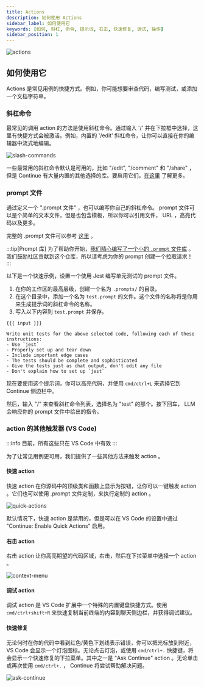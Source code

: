```yaml
---
title: Actions
description: 如何使用 Actions
sidebar_label: 如何使用它
keywords: [如何, 斜杠, 命令, 提示词, 右击, 快速修复, 调试, 操作]
sidebar_position: 1
---
```


![actions](/img/actions.gif)

## 如何使用它

Actions 是常见用例的快捷方式。例如，你可能想要审查代码，编写测试，或添加一个文档字符串。

### 斜杠命令

最常见的调用 action 的方法是使用斜杠命令。通过输入 '/' 并在下拉框中选择，这里有快捷方式会被激活。例如，内置的 '/edit' 斜杠命令，让你可以直接在你的编辑器中流式地编辑。

![slash-commands](/img/slash-commands.png)

一些最常用的斜杠命令默认是可用的，比如 "/edit", "/comment" 和 "/share" ，但是 Continue 有大量内置的其他选择的库。要启用它们，[在这里](../customize/slash-commands.md) 了解更多。

### prompt 文件

通过定义一个 ".prompt 文件" ，也可以编写你自己的斜杠命令。 prompt 文件可以是个简单的文本文件，但是也包含模板，所以你可以引用文件， URL ，高亮代码以及更多。

完整的 .prompt 文件可以参考 [这里](../customize/deep-dives/prompt.md) 。

:::tip[Prompt 库]
为了帮助你开始，[我们精心编写了一个小的 `.prompt` 文件库](https://github.com/continuedev/prompt-file-examples) 。我们鼓励社区贡献到这个仓库，所以请考虑为你的 prompt 创建一个拉取请求！
:::

以下是一个快速示例，设置一个使用 Jest 编写单元测试的 prompt 文件。

1. 在你的工作区的最高层级，创建一个名为 `.prompts/` 的目录。
2. 在这个目录中，添加一个名为 `test.prompt` 的文件。这个文件的名称将是你用来生成提示词的斜杠命令的名称。
3. 写入以下内容到 `test.prompt` 并保存。

```
{{{ input }}}

Write unit tests for the above selected code, following each of these instructions:
- Use `jest`
- Properly set up and tear down
- Include important edge cases
- The tests should be complete and sophisticated
- Give the tests just as chat output, don't edit any file
- Don't explain how to set up `jest`
```

现在要使用这个提示词，你可以高亮代码，并使用 `cmd/ctrl+L` 来选择它到 Continue 侧边栏中。

然后，输入 "/" 来查看斜杠命令列表，选择名为 "test" 的那个。按下回车， LLM 会响应你的 prompt 文件中给出的指令。

### action 的其他触发器 (VS Code)

:::info
目前，所有这些只在 VS Code 中有效
:::

为了让常见用例更可用，我们提供了一些其他方法来触发 action 。

#### 快速 action

快速 action 在你源码中的顶级类和函数上显示为按钮，让你可以一键触发 action 。它们也可以使用 .prompt 文件定制，来执行定制的 action 。

![quick-actions](/img/quick-actions.png)

默认情况下，快速 action 是禁用的，但是可以在 VS Code 的设置中通过 "Continue: Enable Quick Actions" 启用。

#### 右击 action

右击 action 让你高亮期望的代码区域，右击，然后在下拉菜单中选择一个 action 。

![context-menu](/img/context-menu.png)

#### 调试 action

调试 action 是 VS Code 扩展中一个特殊的内置键盘快捷方式。使用 `cmd/ctrl+shift+R` 来快速复制当前终端的内容到聊天侧边栏，并获得调试建议。

#### 快速修复

无论何时在你的代码中看到红色/黄色下划线表示错误，你可以把光标放到附近， VS Code 会显示一个灯泡图标。无论点击灯泡，或使用 `cmd/ctrl+.` 快捷键，将会显示一个快速修复的下拉菜单。其中之一是 "Ask Continue" action 。无论单击或再次使用 `cmd/ctrl+.` ， Continue 将尝试帮助解决问题。

![ask-continue](/img/ask-continue613.png)
